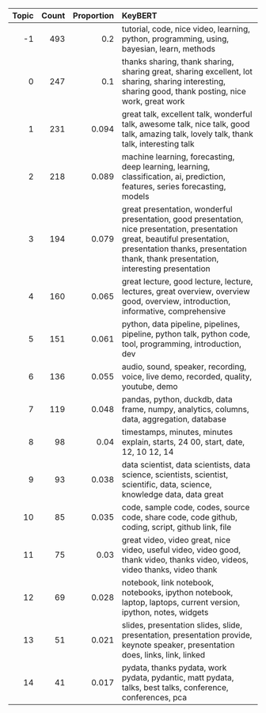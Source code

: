 |   Topic |   Count |   Proportion | KeyBERT                                                                                                                                                                                                             |
|--------:|--------:|-------------:|:--------------------------------------------------------------------------------------------------------------------------------------------------------------------------------------------------------------------|
|      -1 |     493 |        0.2   | tutorial, code, nice video, learning, python, programming, using, bayesian, learn, methods                                                                                                                          |
|       0 |     247 |        0.1   | thanks sharing, thank sharing, sharing great, sharing excellent, lot sharing, sharing interesting, sharing good, thank posting, nice work, great work                                                               |
|       1 |     231 |        0.094 | great talk, excellent talk, wonderful talk, awesome talk, nice talk, good talk, amazing talk, lovely talk, thank talk, interesting talk                                                                             |
|       2 |     218 |        0.089 | machine learning, forecasting, deep learning, learning, classification, ai, prediction, features, series forecasting, models                                                                                        |
|       3 |     194 |        0.079 | great presentation, wonderful presentation, good presentation, nice presentation, presentation great, beautiful presentation, presentation thanks, presentation thank, thank presentation, interesting presentation |
|       4 |     160 |        0.065 | great lecture, good lecture, lecture, lectures, great overview, overview good, overview, introduction, informative, comprehensive                                                                                   |
|       5 |     151 |        0.061 | python, data pipeline, pipelines, pipeline, python talk, python code, tool, programming, introduction, dev                                                                                                          |
|       6 |     136 |        0.055 | audio, sound, speaker, recording, voice, live demo, recorded, quality, youtube, demo                                                                                                                                |
|       7 |     119 |        0.048 | pandas, python, duckdb, data frame, numpy, analytics, columns, data, aggregation, database                                                                                                                          |
|       8 |      98 |        0.04  | timestamps, minutes, minutes explain, starts, 24 00, start, date, 12, 10 12, 14                                                                                                                                     |
|       9 |      93 |        0.038 | data scientist, data scientists, data science, scientists, scientist, scientific, data, science, knowledge data, data great                                                                                         |
|      10 |      85 |        0.035 | code, sample code, codes, source code, share code, code github, coding, script, github link, file                                                                                                                   |
|      11 |      75 |        0.03  | great video, video great, nice video, useful video, video good, thank video, thanks video, videos, video thanks, video thank                                                                                        |
|      12 |      69 |        0.028 | notebook, link notebook, notebooks, ipython notebook, laptop, laptops, current version, ipython, notes, widgets                                                                                                     |
|      13 |      51 |        0.021 | slides, presentation slides, slide, presentation, presentation provide, keynote speaker, presentation does, links, link, linked                                                                                     |
|      14 |      41 |        0.017 | pydata, thanks pydata, work pydata, pydantic, matt pydata, talks, best talks, conference, conferences, pca                                                                                                          |
